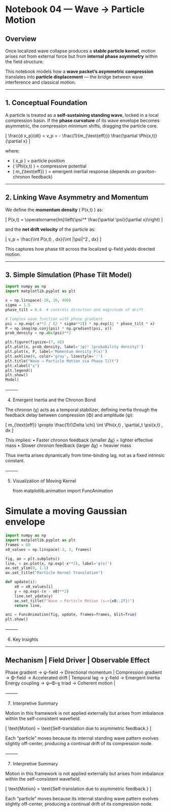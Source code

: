 # Notebook 04 — Wave → Particle Motion

## Overview

Once localized wave collapse produces a **stable particle kernel**, motion arises not from external force but from **internal phase asymmetry** within the field structure.  

This notebook models how a **wave packet’s asymmetric compression** translates into **particle displacement** — the bridge between wave interference and classical motion.

---

## 1. Conceptual Foundation

A particle is treated as a **self-sustaining standing wave**, locked in a local compression basin.
If the **phase curvature** of its wave envelope becomes asymmetric, the compression minimum shifts, dragging the particle core.

\[
\frac{d x_p}{dt} = v_p = - \frac{1}{m_{\text{eff}}} \frac{\partial \Phi(x,t)}{\partial x}
\]

where:
- \( x_p \) = particle position  
- \( \Phi(x,t) \) = compressive potential  
- \( m_{\text{eff}} \) = emergent inertial response (depends on graviton-chronon feedback)  

---

## 2. Linking Wave Asymmetry and Momentum

We define the **momentum density** \( P(x,t) \) as:

\[
P(x,t) = \operatorname{Im}\left(\psi^* \frac{\partial \psi}{\partial x}\right)
\]

and the **net drift velocity** of the particle as:

\[
v_p = \frac{\int P(x,t) \, dx}{\int |\psi|^2 \, dx}
\]

This captures how phase tilt across the localized ψ-field yields directed motion.

---

## 3. Simple Simulation (Phase Tilt Model)

```python
import numpy as np
import matplotlib.pyplot as plt

x = np.linspace(-10, 10, 400)
sigma = 1.5
phase_tilt = 0.4  # controls direction and magnitude of drift

# Complex wave function with phase gradient
psi = np.exp(-x**2 / (2 * sigma**2)) * np.exp(1j * phase_tilt * x)
P = np.imag(np.conj(psi) * np.gradient(psi, x))
prob_density = np.abs(psi)**2

plt.figure(figsize=(7, 4))
plt.plot(x, prob_density, label='|ψ|² (probability density)')
plt.plot(x, P, label='Momentum density P(x)')
plt.axhline(0, color='gray', linestyle=':')
plt.title("Wave → Particle Motion via Phase Tilt")
plt.xlabel("x")
plt.legend()
plt.show()
Model)
```


⸻

4. Emergent Inertia and the Chronon Bond

The chronon (χ) acts as a temporal stabilizer, defining inertia through the feedback delay between compression (Φ) and amplitude (ψ):

[
m_{\text{eff}} \propto \frac{1}{\Delta \chi} \int \Phi(x,t) , \partial_t \psi(x,t) , dx
]

This implies:
	•	Faster chronon feedback (smaller Δχ) = lighter effective mass
	•	Slower chronon feedback (larger Δχ) = heavier mass

Thus inertia arises dynamically from time-binding lag, not as a fixed intrinsic constant.

⸻

5. Visualization of Moving Kernel

   from matplotlib.animation import FuncAnimation

# Simulate a moving Gaussian envelope

```python
import numpy as np
import matplotlib.pyplot as plt
frames = 60
x0_values = np.linspace(-3, 3, frames)

fig, ax = plt.subplots()
line, = ax.plot(x, np.exp(-x**2), label='ψ(x)')
ax.set_ylim(0, 1.1)
ax.set_title("Particle Kernel Translation")

def update(i):
    x0 = x0_values[i]
    y = np.exp(-(x - x0)**2)
    line.set_ydata(y)
    ax.set_title(f"Wave → Particle Motion (x₀={x0:.2f})")
    return line,

ani = FuncAnimation(fig, update, frames=frames, blit=True)
plt.show()
```

⸻

6. Key Insights
 -------------------------------------
Mechanism | Field Driver | Observable Effect
--------------------------------------
Phase gradient -> ψ-field -> Directional momentum |
Compression gradient -> Φ-field -> Accelerated drift |
Temporal lag -> χ-field -> Emergent inertia
Energy coupling -> ψ–Φ–χ triad -> Coherent motion |


⸻

7. Interpretive Summary

Motion in this framework is not applied externally but arises from imbalance within the self-consistent wavefield.

[
\text{Motion} = \text{Self-translation due to asymmetric feedback.}
]

Each “particle” moves because its internal standing wave pattern evolves slightly off-center, producing a continual drift of its compression node.

⸻

7. Interpretive Summary

Motion in this framework is not applied externally but arises from imbalance within the self-consistent wavefield.

[
\text{Motion} = \text{Self-translation due to asymmetric feedback.}
]

Each “particle” moves because its internal standing wave pattern evolves slightly off-center, producing a continual drift of its compression node.

